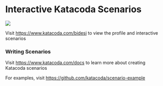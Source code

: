 # Interactive Katacoda Scenarios

[![](http://shields.katacoda.com/katacoda/bidesi/count.svg)](https://www.katacoda.com/bidesi "Get your profile on Katacoda.com")

Visit https://www.katacoda.com/bidesi to view the profile and interactive scenarios

### Writing Scenarios
Visit https://www.katacoda.com/docs to learn more about creating Katacoda scenarios

For examples, visit https://github.com/katacoda/scenario-example
